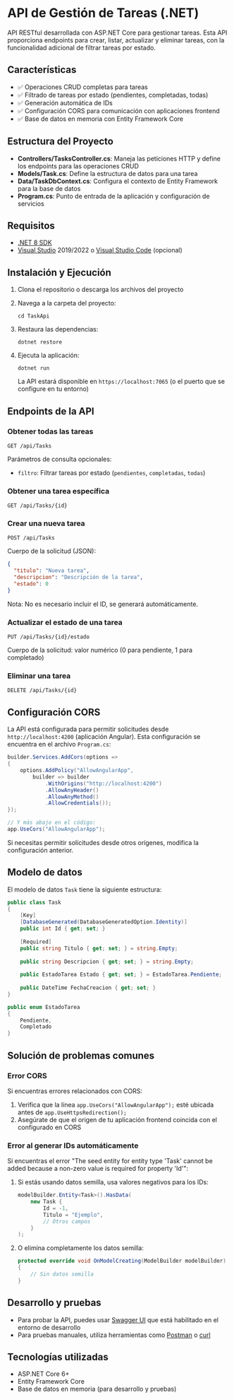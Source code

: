 # API de Gestión de Tareas (.NET)

API RESTful desarrollada con ASP.NET Core para gestionar tareas. Esta API proporciona endpoints para crear, listar, actualizar y eliminar tareas, con la funcionalidad adicional de filtrar tareas por estado.

## Características

- ✅ Operaciones CRUD completas para tareas
- ✅ Filtrado de tareas por estado (pendientes, completadas, todas)
- ✅ Generación automática de IDs
- ✅ Configuración CORS para comunicación con aplicaciones frontend
- ✅ Base de datos en memoria con Entity Framework Core

## Estructura del Proyecto

- **Controllers/TasksController.cs**: Maneja las peticiones HTTP y define los endpoints para las operaciones CRUD
- **Models/Task.cs**: Define la estructura de datos para una tarea
- **Data/TaskDbContext.cs**: Configura el contexto de Entity Framework para la base de datos
- **Program.cs**: Punto de entrada de la aplicación y configuración de servicios

## Requisitos

- [.NET 8 SDK](https://dotnet.microsoft.com/download/dotnet/8.0)
- [Visual Studio](https://visualstudio.microsoft.com/) 2019/2022 o [Visual Studio Code](https://code.visualstudio.com/) (opcional)

## Instalación y Ejecución

1. Clona el repositorio o descarga los archivos del proyecto

2. Navega a la carpeta del proyecto:
   ```
   cd TaskApi
   ```

3. Restaura las dependencias:
   ```
   dotnet restore
   ```

4. Ejecuta la aplicación:
   ```
   dotnet run
   ```

   La API estará disponible en `https://localhost:7065` (o el puerto que se configure en tu entorno)

## Endpoints de la API

### Obtener todas las tareas
```
GET /api/Tasks
```
Parámetros de consulta opcionales:
- `filtro`: Filtrar tareas por estado (`pendientes`, `completadas`, `todas`)

### Obtener una tarea específica
```
GET /api/Tasks/{id}
```

### Crear una nueva tarea
```
POST /api/Tasks
```
Cuerpo de la solicitud (JSON):
```json
{
  "titulo": "Nueva tarea",
  "descripcion": "Descripción de la tarea",
  "estado": 0
}
```
Nota: No es necesario incluir el ID, se generará automáticamente.

### Actualizar el estado de una tarea
```
PUT /api/Tasks/{id}/estado
```
Cuerpo de la solicitud: valor numérico (0 para pendiente, 1 para completado)

### Eliminar una tarea
```
DELETE /api/Tasks/{id}
```

## Configuración CORS

La API está configurada para permitir solicitudes desde `http://localhost:4200` (aplicación Angular). Esta configuración se encuentra en el archivo `Program.cs`:

```csharp
builder.Services.AddCors(options =>
{
    options.AddPolicy("AllowAngularApp", 
        builder => builder
            .WithOrigins("http://localhost:4200")
            .AllowAnyHeader()
            .AllowAnyMethod()
            .AllowCredentials());
});

// Y más abajo en el código:
app.UseCors("AllowAngularApp");
```

Si necesitas permitir solicitudes desde otros orígenes, modifica la configuración anterior.

## Modelo de datos

El modelo de datos `Task` tiene la siguiente estructura:

```csharp
public class Task
{
    [Key]
    [DatabaseGenerated(DatabaseGeneratedOption.Identity)]
    public int Id { get; set; }
    
    [Required]
    public string Titulo { get; set; } = string.Empty;
    
    public string Descripcion { get; set; } = string.Empty;
    
    public EstadoTarea Estado { get; set; } = EstadoTarea.Pendiente;
    
    public DateTime FechaCreacion { get; set; }
}

public enum EstadoTarea
{
    Pendiente,
    Completado
}
```

## Solución de problemas comunes

### Error CORS
Si encuentras errores relacionados con CORS:
1. Verifica que la línea `app.UseCors("AllowAngularApp");` esté ubicada antes de `app.UseHttpsRedirection();`
2. Asegúrate de que el origen de tu aplicación frontend coincida con el configurado en CORS

### Error al generar IDs automáticamente
Si encuentras el error "The seed entity for entity type 'Task' cannot be added because a non-zero value is required for property 'Id'":

1. Si estás usando datos semilla, usa valores negativos para los IDs:
   ```csharp
   modelBuilder.Entity<Task>().HasData(
       new Task { 
           Id = -1, 
           Titulo = "Ejemplo", 
           // Otros campos
       }
   );
   ```

2. O elimina completamente los datos semilla:
   ```csharp
   protected override void OnModelCreating(ModelBuilder modelBuilder)
   {
       // Sin datos semilla
   }
   ```

## Desarrollo y pruebas

- Para probar la API, puedes usar [Swagger UI](https://localhost:7065/swagger) que está habilitado en el entorno de desarrollo
- Para pruebas manuales, utiliza herramientas como [Postman](https://www.postman.com/) o [curl](https://curl.se/)

## Tecnologías utilizadas

- ASP.NET Core 6+
- Entity Framework Core
- Base de datos en memoria (para desarrollo y pruebas)
